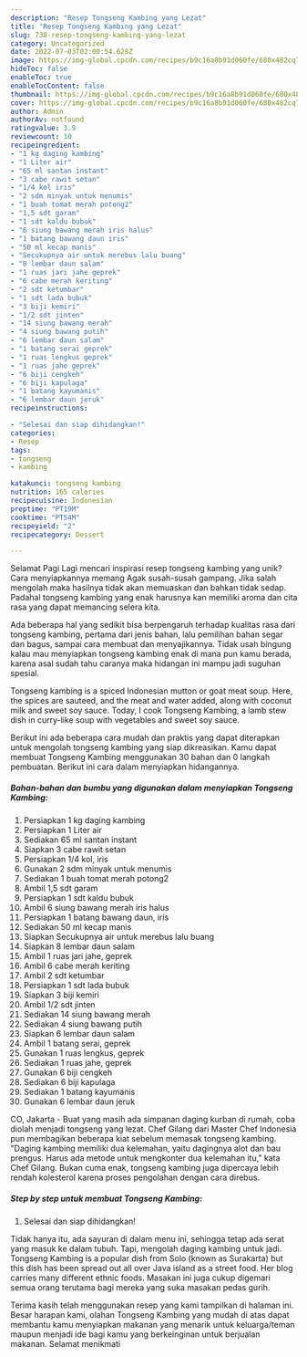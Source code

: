 ```yaml
---
description: "Resep Tongseng Kambing yang Lezat"
title: "Resep Tongseng Kambing yang Lezat"
slug: 738-resep-tongseng-kambing-yang-lezat
category: Uncategorized
date: 2022-07-03T02:00:54.628Z
image: https://img-global.cpcdn.com/recipes/b9c16a8b91d060fe/680x482cq70/tongseng-kambing-foto-resep-utama.jpg
hideToc: false
enableToc: true
enableTocContent: false
thumbnail: https://img-global.cpcdn.com/recipes/b9c16a8b91d060fe/680x482cq70/tongseng-kambing-foto-resep-utama.jpg
cover: https://img-global.cpcdn.com/recipes/b9c16a8b91d060fe/680x482cq70/tongseng-kambing-foto-resep-utama.jpg
author: Admin
authorAv: notfound
ratingvalue: 3.9
reviewcount: 10
recipeingredient:
- "1 kg daging kambing"
- "1 Liter air"
- "65 ml santan instant"
- "3 cabe rawit setan"
- "1/4 kol iris"
- "2 sdm minyak untuk menumis"
- "1 buah tomat merah potong2"
- "1,5 sdt garam"
- "1 sdt kaldu bubuk"
- "6 siung bawang merah iris halus"
- "1 batang bawang daun iris"
- "50 ml kecap manis"
- "Secukupnya air untuk merebus lalu buang"
- "8 lembar daun salam"
- "1 ruas jari jahe geprek"
- "6 cabe merah keriting"
- "2 sdt ketumbar"
- "1 sdt lada bubuk"
- "3 biji kemiri"
- "1/2 sdt jinten"
- "14 siung bawang merah"
- "4 siung bawang putih"
- "6 lembar daun salam"
- "1 batang serai geprek"
- "1 ruas lengkus geprek"
- "1 ruas jahe geprek"
- "6 biji cengkeh"
- "6 biji kapulaga"
- "1 batang kayumanis"
- "6 lembar daun jeruk"
recipeinstructions:

- "Selesai dan siap dihidangkan!"
categories:
- Resep
tags:
- tongseng
- kambing

katakunci: tongseng kambing 
nutrition: 165 calories
recipecuisine: Indonesian
preptime: "PT19M"
cooktime: "PT54M"
recipeyield: "2"
recipecategory: Dessert

---
```



Selamat Pagi Lagi mencari inspirasi resep tongseng kambing yang unik? Cara menyiapkannya memang Agak susah-susah gampang. Jika salah mengolah maka hasilnya tidak akan memuaskan dan bahkan tidak sedap. Padahal tongseng kambing yang enak harusnya kan memiliki aroma dan cita rasa yang dapat memancing selera kita.


Ada beberapa hal yang sedikit bisa berpengaruh terhadap kualitas rasa dari tongseng kambing, pertama dari jenis bahan, lalu pemilihan bahan segar dan bagus, sampai cara membuat dan menyajikannya. Tidak usah bingung kalau mau menyiapkan tongseng kambing enak di mana pun kamu berada, karena asal sudah tahu caranya maka hidangan ini mampu jadi suguhan spesial.

Tongseng kambing is a spiced Indonesian mutton or goat meat soup. Here, the spices are sauteed, and the meat and water added, along with coconut milk and sweet soy sauce. Today, I cook Tongseng Kambing, a lamb stew dish in curry-like soup with vegetables and sweet soy sauce.


Berikut ini ada beberapa cara mudah dan praktis yang dapat diterapkan untuk mengolah tongseng kambing yang siap dikreasikan. Kamu dapat membuat Tongseng Kambing menggunakan 30 bahan dan 0 langkah pembuatan. Berikut ini cara dalam menyiapkan hidangannya.

<!--inarticleads1-->

##### Bahan-bahan dan bumbu yang digunakan dalam menyiapkan Tongseng Kambing:

1. Persiapkan 1 kg daging kambing
1. Persiapkan 1 Liter air
1. Sediakan 65 ml santan instant
1. Siapkan 3 cabe rawit setan
1. Persiapkan 1/4 kol, iris
1. Gunakan 2 sdm minyak untuk menumis
1. Sediakan 1 buah tomat merah potong2
1. Ambil 1,5 sdt garam
1. Persiapkan 1 sdt kaldu bubuk
1. Ambil 6 siung bawang merah iris halus
1. Persiapkan 1 batang bawang daun, iris
1. Sediakan 50 ml kecap manis
1. Siapkan Secukupnya air untuk merebus lalu buang
1. Siapkan 8 lembar daun salam
1. Ambil 1 ruas jari jahe, geprek
1. Ambil 6 cabe merah keriting
1. Ambil 2 sdt ketumbar
1. Persiapkan 1 sdt lada bubuk
1. Siapkan 3 biji kemiri
1. Ambil 1/2 sdt jinten
1. Sediakan 14 siung bawang merah
1. Sediakan 4 siung bawang putih
1. Siapkan 6 lembar daun salam
1. Ambil 1 batang serai, geprek
1. Gunakan 1 ruas lengkus, geprek
1. Sediakan 1 ruas jahe, geprek
1. Gunakan 6 biji cengkeh
1. Sediakan 6 biji kapulaga
1. Sediakan 1 batang kayumanis
1. Gunakan 6 lembar daun jeruk


CO, Jakarta - Buat yang masih ada simpanan daging kurban di rumah, coba diolah menjadi tongseng yang lezat. Chef Gilang dari Master Chef Indonesia pun membagikan beberapa kiat sebelum memasak tongseng kambing. &#34;Daging kambing memiliki dua kelemahan, yaitu dagingnya alot dan bau prengus. Harus ada metode untuk mengkonter dua kelemahan itu,&#34; kata Chef Gilang. Bukan cuma enak, tongseng kambing juga dipercaya lebih rendah kolesterol karena proses pengolahan dengan cara direbus. 

<!--inarticleads2-->

##### Step by step untuk membuat Tongseng Kambing:


1. Selesai dan siap dihidangkan!

Tidak hanya itu, ada sayuran di dalam menu ini, sehingga tetap ada serat yang masuk ke dalam tubuh. Tapi, mengolah daging kambing untuk jadi. Tongseng Kambing is a popular dish from Solo (known as Surakarta) but this dish has been spread out all over Java island as a street food. Her blog carries many different ethnic foods. Masakan ini juga cukup digemari semua orang terutama bagi mereka yang suka masakan pedas gurih. 

Terima kasih telah menggunakan resep yang kami tampilkan di halaman ini. Besar harapan kami, olahan Tongseng Kambing yang mudah di atas dapat membantu kamu menyiapkan makanan yang menarik untuk keluarga/teman maupun menjadi ide bagi kamu yang berkeinginan untuk berjualan makanan. Selamat menikmati
